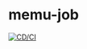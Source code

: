 # memu-job

[![CD/CI](https://github.com/MedicalMundi/memu-job/actions/workflows/cd-ci.yaml/badge.svg)](https://github.com/MedicalMundi/memu-job/actions/workflows/cd-ci.yaml)
